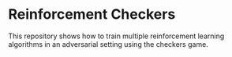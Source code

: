 # Reinforcement Checkers

This repository shows how to train multiple reinforcement learning algorithms in an adversarial setting using the checkers game.
